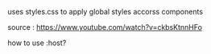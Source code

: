 uses styles.css to apply global styles accorss components  

source : https://www.youtube.com/watch?v=ckbsKtnnHFo

how to use :host? 
